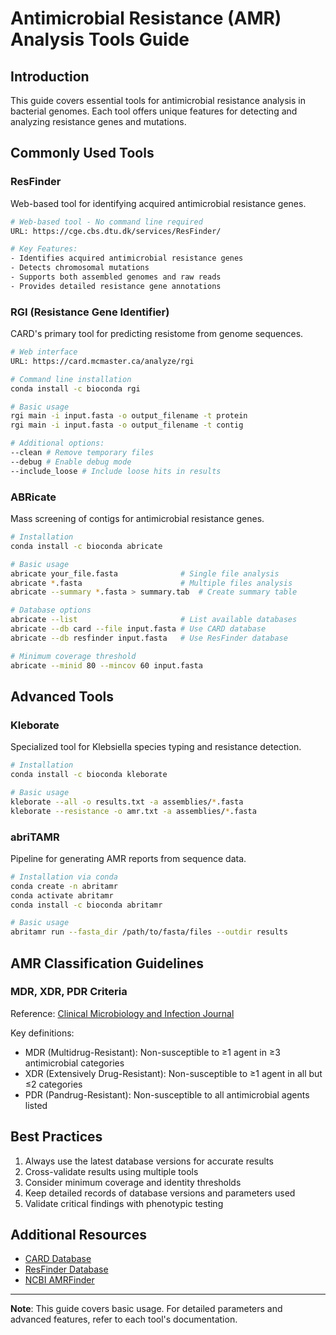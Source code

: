 # Antimicrobial Resistance (AMR) Analysis Tools Guide

## Introduction
This guide covers essential tools for antimicrobial resistance analysis in bacterial genomes. Each tool offers unique features for detecting and analyzing resistance genes and mutations.

## Commonly Used Tools

### ResFinder
Web-based tool for identifying acquired antimicrobial resistance genes.

```bash
# Web-based tool - No command line required
URL: https://cge.cbs.dtu.dk/services/ResFinder/

# Key Features:
- Identifies acquired antimicrobial resistance genes
- Detects chromosomal mutations
- Supports both assembled genomes and raw reads
- Provides detailed resistance gene annotations
```

### RGI (Resistance Gene Identifier)
CARD's primary tool for predicting resistome from genome sequences.

```bash
# Web interface
URL: https://card.mcmaster.ca/analyze/rgi

# Command line installation
conda install -c bioconda rgi

# Basic usage
rgi main -i input.fasta -o output_filename -t protein
rgi main -i input.fasta -o output_filename -t contig

# Additional options:
--clean # Remove temporary files
--debug # Enable debug mode
--include_loose # Include loose hits in results
```

### ABRicate
Mass screening of contigs for antimicrobial resistance genes.

```bash
# Installation
conda install -c bioconda abricate

# Basic usage
abricate your_file.fasta              # Single file analysis
abricate *.fasta                      # Multiple files analysis
abricate --summary *.fasta > summary.tab  # Create summary table

# Database options
abricate --list                       # List available databases
abricate --db card --file input.fasta # Use CARD database
abricate --db resfinder input.fasta   # Use ResFinder database

# Minimum coverage threshold
abricate --minid 80 --mincov 60 input.fasta
```

## Advanced Tools

### Kleborate
Specialized tool for Klebsiella species typing and resistance detection.

```bash
# Installation
conda install -c bioconda kleborate

# Basic usage
kleborate --all -o results.txt -a assemblies/*.fasta
kleborate --resistance -o amr.txt -a assemblies/*.fasta
```

### abriTAMR
Pipeline for generating AMR reports from sequence data.

```bash
# Installation via conda
conda create -n abritamr
conda activate abritamr
conda install -c bioconda abritamr

# Basic usage
abritamr run --fasta_dir /path/to/fasta/files --outdir results
```

## AMR Classification Guidelines

### MDR, XDR, PDR Criteria
Reference: [Clinical Microbiology and Infection Journal](https://www.clinicalmicrobiologyandinfection.com/article/S1198-743X(14)61632-3/fulltext)

Key definitions:
- MDR (Multidrug-Resistant): Non-susceptible to ≥1 agent in ≥3 antimicrobial categories
- XDR (Extensively Drug-Resistant): Non-susceptible to ≥1 agent in all but ≤2 categories
- PDR (Pandrug-Resistant): Non-susceptible to all antimicrobial agents listed

## Best Practices

1. Always use the latest database versions for accurate results
2. Cross-validate results using multiple tools
3. Consider minimum coverage and identity thresholds
4. Keep detailed records of database versions and parameters used
5. Validate critical findings with phenotypic testing

## Additional Resources

- [CARD Database](https://card.mcmaster.ca/)
- [ResFinder Database](https://cge.cbs.dtu.dk/services/ResFinder/)
- [NCBI AMRFinder](https://www.ncbi.nlm.nih.gov/pathogens/antimicrobial-resistance/)

---
**Note**: This guide covers basic usage. For detailed parameters and advanced features, refer to each tool's documentation.